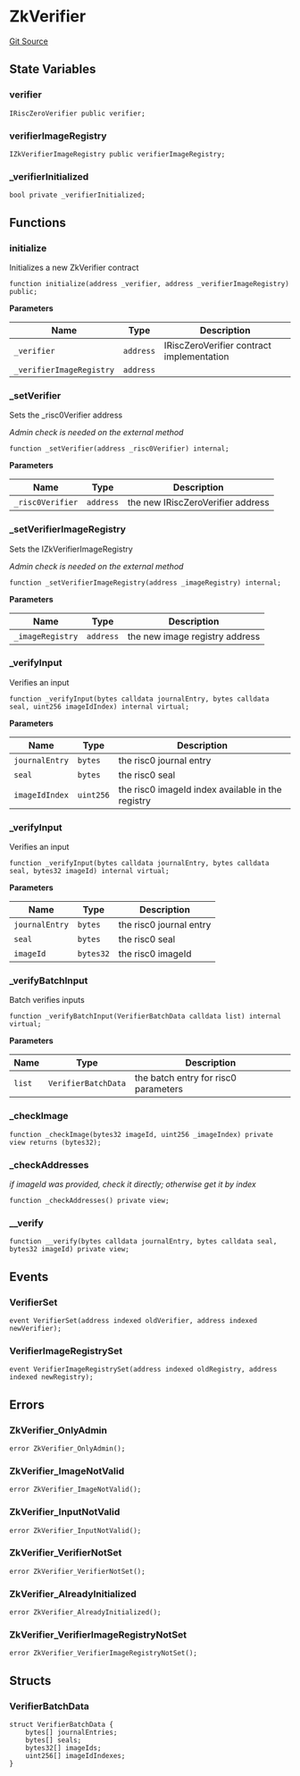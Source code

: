 # ZkVerifier
[Git Source](https://github.com/https://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@malda-protocol/malda-lending/blob/22e38d89bfe9c3bbd0459495952fb3409b4b0c16/src\verifier\ZkVerifier.sol)


## State Variables
### verifier

```solidity
IRiscZeroVerifier public verifier;
```


### verifierImageRegistry

```solidity
IZkVerifierImageRegistry public verifierImageRegistry;
```


### _verifierInitialized

```solidity
bool private _verifierInitialized;
```


## Functions
### initialize

Initializes a new ZkVerifier contract


```solidity
function initialize(address _verifier, address _verifierImageRegistry) public;
```
**Parameters**

|Name|Type|Description|
|----|----|-----------|
|`_verifier`|`address`|IRiscZeroVerifier contract implementation|
|`_verifierImageRegistry`|`address`||


### _setVerifier

Sets the _risc0Verifier address

*Admin check is needed on the external method*


```solidity
function _setVerifier(address _risc0Verifier) internal;
```
**Parameters**

|Name|Type|Description|
|----|----|-----------|
|`_risc0Verifier`|`address`|the new IRiscZeroVerifier address|


### _setVerifierImageRegistry

Sets the IZkVerifierImageRegistry

*Admin check is needed on the external method*


```solidity
function _setVerifierImageRegistry(address _imageRegistry) internal;
```
**Parameters**

|Name|Type|Description|
|----|----|-----------|
|`_imageRegistry`|`address`|the new image registry address|


### _verifyInput

Verifies an input


```solidity
function _verifyInput(bytes calldata journalEntry, bytes calldata seal, uint256 imageIdIndex) internal virtual;
```
**Parameters**

|Name|Type|Description|
|----|----|-----------|
|`journalEntry`|`bytes`|the risc0 journal entry|
|`seal`|`bytes`|the risc0 seal|
|`imageIdIndex`|`uint256`|the risc0 imageId index available in the registry|


### _verifyInput

Verifies an input


```solidity
function _verifyInput(bytes calldata journalEntry, bytes calldata seal, bytes32 imageId) internal virtual;
```
**Parameters**

|Name|Type|Description|
|----|----|-----------|
|`journalEntry`|`bytes`|the risc0 journal entry|
|`seal`|`bytes`|the risc0 seal|
|`imageId`|`bytes32`|the risc0 imageId|


### _verifyBatchInput

Batch verifies inputs


```solidity
function _verifyBatchInput(VerifierBatchData calldata list) internal virtual;
```
**Parameters**

|Name|Type|Description|
|----|----|-----------|
|`list`|`VerifierBatchData`|the batch entry for risc0 parameters|


### _checkImage


```solidity
function _checkImage(bytes32 imageId, uint256 _imageIndex) private view returns (bytes32);
```

### _checkAddresses

*if imageId was provided, check it directly; otherwise get it by index*


```solidity
function _checkAddresses() private view;
```

### __verify


```solidity
function __verify(bytes calldata journalEntry, bytes calldata seal, bytes32 imageId) private view;
```

## Events
### VerifierSet

```solidity
event VerifierSet(address indexed oldVerifier, address indexed newVerifier);
```

### VerifierImageRegistrySet

```solidity
event VerifierImageRegistrySet(address indexed oldRegistry, address indexed newRegistry);
```

## Errors
### ZkVerifier_OnlyAdmin

```solidity
error ZkVerifier_OnlyAdmin();
```

### ZkVerifier_ImageNotValid

```solidity
error ZkVerifier_ImageNotValid();
```

### ZkVerifier_InputNotValid

```solidity
error ZkVerifier_InputNotValid();
```

### ZkVerifier_VerifierNotSet

```solidity
error ZkVerifier_VerifierNotSet();
```

### ZkVerifier_AlreadyInitialized

```solidity
error ZkVerifier_AlreadyInitialized();
```

### ZkVerifier_VerifierImageRegistryNotSet

```solidity
error ZkVerifier_VerifierImageRegistryNotSet();
```

## Structs
### VerifierBatchData

```solidity
struct VerifierBatchData {
    bytes[] journalEntries;
    bytes[] seals;
    bytes32[] imageIds;
    uint256[] imageIdIndexes;
}
```


